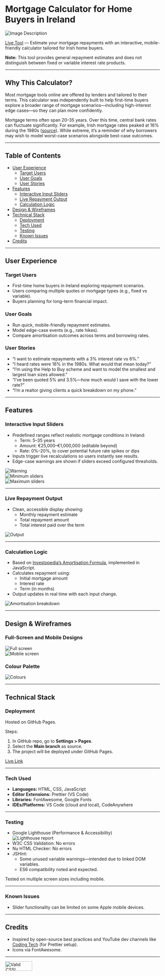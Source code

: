 # Mortgage Calculator for Home Buyers in Ireland

![Image Description](./assets/images/site_presentation.jpg)

[Live Tool](https://oarina.github.io/mortgage-calculator/) — Estimate your mortgage repayments with an interactive, mobile-friendly calculator tailored for Irish home buyers.

**Note:** This tool provides general repayment estimates and does not distinguish between fixed or variable interest rate products.

---

## Why This Calculator?

Most mortgage tools online are offered by lenders and tailored to their terms. This calculator was independently built to help first-time buyers explore a broader range of mortgage scenarios—including high-interest edge cases—so they can plan more confidently.

Mortgage terms often span 20–35 years. Over this time, central bank rates can fluctuate significantly. For example, Irish mortgage rates peaked at 16% during the 1980s ([source](https://www.moneyguideireland.com/history-of-mortgage-rates-in-ireland.html)). While extreme, it’s a reminder of why borrowers may wish to model worst-case scenarios alongside best-case outcomes.

---

## Table of Contents

- [User Experience](#user-experience)
  - [Target Users](#target-users)
  - [User Goals](#user-goals)
  - [User Stories](#user-stories)
- [Features](#features)
  - [Interactive Input Sliders](#interactive-input-sliders)
  - [Live Repayment Output](#live-repayment-output)
  - [Calculation Logic](#calculation-logic)
- [Design & Wireframes](#design--wireframes)
- [Technical Stack](#technical-stack)
  - [Deployment](#deployment)
  - [Tech Used](#tech-used)
  - [Testing](#testing)
  - [Known Issues](#known-issues)
- [Credits](#credits)

---

## User Experience

### Target Users

- First-time home buyers in Ireland exploring repayment scenarios.
- Users comparing multiple quotes or mortgage types (e.g., fixed vs variable).
- Buyers planning for long-term financial impact.

### User Goals

- Run quick, mobile-friendly repayment estimates.
- Model edge-case events (e.g., rate hikes).
- Compare amortisation outcomes across terms and borrowing rates.

### User Stories

- “I want to estimate repayments with a 3% interest rate vs 6%.”
- “I heard rates were 16% in the 1980s. What would that mean today?”
- “I’m using the Help to Buy scheme and want to model the smallest and largest loan sizes allowed.”
- “I’ve been quoted 5% and 3.5%—how much would I save with the lower rate?”
- “I’m a realtor giving clients a quick breakdown on my phone.”

---

## Features

### Interactive Input Sliders

- Predefined ranges reflect realistic mortgage conditions in Ireland:
  - Term: 5–35 years
  - Amount: €25,000–€1,000,000 (editable beyond)
  - Rate: 0%–20%, to cover potential future rate spikes or dips
- Inputs trigger live recalculations so users instantly see results.
- Edge-case warnings are shown if sliders exceed configured thresholds.

![Warning](./assets/images/input_error.png)  
![Minimum sliders](./assets/images/minimum_sliders.png)  
![Maximum sliders](./assets/images/maximum_sliders.png)

---

### Live Repayment Output

- Clean, accessible display showing:
  - Monthly repayment estimate
  - Total repayment amount
  - Total interest paid over the term

![Output](./assets/images/result_secton.png)

---

### Calculation Logic

- Based on [Investopedia’s Amortisation Formula](https://www.investopedia.com/terms/a/amortization.asp), implemented in JavaScript.
- Calculates repayment using:
  - Initial mortgage amount
  - Interest rate
  - Term (in months)
- Output updates in real time with each input change.

![Amortisation breakdown](./assets/images/amortisation_formula_flowchart.png)

---

## Design & Wireframes

### Full-Screen and Mobile Designs

![Full screen](./assets/images/wireframe_full_screen.png)  
![Mobile screen](./assets/images/wireframe_mobile.png)

### Colour Palette

![Colours](./assets/images/site_colours.png)

---

## Technical Stack

### Deployment

Hosted on GitHub Pages.

Steps:
1. In GitHub repo, go to **Settings > Pages**.
2. Select the **Main branch** as source.
3. The project will be deployed under GitHub Pages.

[Live Link](https://oarina.github.io/mortgage-calculator/)

---

### Tech Used

- **Languages:** HTML, CSS, JavaScript
- **Editor Extensions:** Prettier (VS Code)
- **Libraries:** FontAwesome, Google Fonts
- **IDEs/Platforms:** VS Code (cloud and local), CodeAnywhere

---

### Testing

- Google Lighthouse (Performance & Accessibility)  
  ![Lighthouse report](./assets/images/lighthouse_report.png)
- W3C CSS Validation: No errors  
- Nu HTML Checker: No errors  
- JSHint:
  - Some unused variable warnings—intended due to linked DOM variables.
  - ES6 compatibility noted and expected.

Tested on multiple screen sizes including mobile.

---

### Known Issues

- Slider functionality can be limited on some Apple mobile devices.

---

## Credits

- Inspired by open-source best practices and YouTube dev channels like [Coding Tech](https://www.youtube.com/watch?v=ezhugY8TJDU) (for Prettier setup).
- Icons via FontAwesome.

---

<p>
  <a href="https://jigsaw.w3.org/css-validator/check/referer">
    <img style="border:0;width:88px;height:31px"
      src="https://jigsaw.w3.org/css-validator/images/vcss"
      alt="Valid CSS!" />
  </a>
</p>
